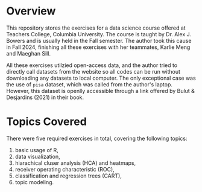 # Overview 

This repository stores the exercises for a data science course offered at Teachers College, Columbia University. The course is taught by Dr. Alex J. Bowers and is usually held in the Fall semester. The author took this cause in Fall 2024, finishing all these exercises with her teammates, Karlie Meng and Maeghan Sill.

All these exercises utilzied open-access data, and the author tried to directly call datasets from the website so all codes can be run without downloading any datasets to local computer. The only exceptional case was the use of `pisa` dataset, which was called from the author's laptop. However, this dataset is openlly accessible through a link offered by Bulut & Desjardins (2021) in their book. 

# Topics Covered 

There were five required exercises in total, covering the following topics: 
1. basic usage of R,
2. data visualization,
3. hiarachical cluser analysis (HCA) and heatmaps,
4. receiver operating characteristic (ROC),
5. classification and regression trees (CART),
6. topic modeling. 

